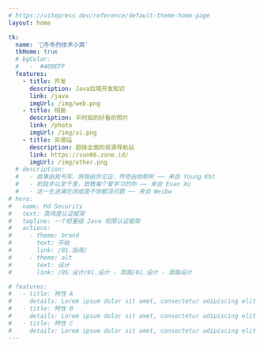 ```yaml
---
# https://vitepress.dev/reference/default-theme-home-page
layout: home

tk:
  name: '🐇冬冬的技术小窝'
  tkHome: true
  # bgColor:
  #   -  #409EFF
  features:
    - title: 开发
      description: Java后端开发知识
      link: /java
      imgUrl: /img/web.png
    - title: 相册
      description: 平时拍的好看的照片
      link: /photo
      imgUrl: /img/ui.png
    - title: 资源站
      description: 超级全面的资源导航站
      link: https://sun66.zone.id/
      imgUrl: /img/other.png
  # description:
  #   - 故事由我书写，旅程由你见证，传奇由她聆听 —— 来自 Young Kbt
  #   - 积跬步以至千里，致敬每个爱学习的你 —— 来自 Evan Xu
  #   - 这一生波澜壮阔或是不惊都没问题 —— 来自 Weibw
# hero:
#   name: Hd Security
#   text: 高纬度认证框架
#   tagline: 一个轻量级 Java 权限认证框架
#   actions:
#     - theme: brand
#       text: 开始
#       link: /01.指南/
#     - theme: alt
#       text: 设计
#       link: /05.设计/01.设计 - 思路/01.设计 - 思路设计

# features:
#   - title: 特性 A
#     details: Lorem ipsum dolor sit amet, consectetur adipiscing elit
#   - title: 特性 B
#     details: Lorem ipsum dolor sit amet, consectetur adipiscing elit
#   - title: 特性 C
#     details: Lorem ipsum dolor sit amet, consectetur adipiscing elit
---
```

<!-- 五彩纸屑组件 -->
<confetti />